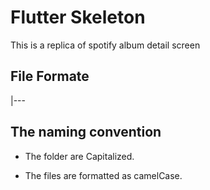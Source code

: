 # Flutter Skeleton

This is a replica of spotify album detail screen

## File Formate

|---

## The naming convention

* The folder are Capitalized.

* The files are formatted as camelCase.
